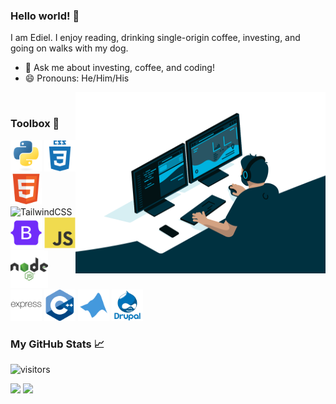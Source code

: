 ### Hello world! 👋
I am Ediel. I enjoy reading, drinking single-origin coffee, investing, and going on walks with my dog. 
- 💬 Ask me about investing, coffee, and coding!
- 😄 Pronouns: He/Him/His

<img align="right" alt="GIF" src="https://github.com/ediellopez2/ediellopez2/blob/main/code.gif?raw=true" width="400" height="290" />
<br />

### Toolbox 🧰
<img src="https://github.com/devicons/devicon/blob/master/icons/python/python-original.svg" alt="Python" width="50" height="50"/> <img src="https://github.com/devicons/devicon/blob/master/icons/css3/css3-plain-wordmark.svg" alt="CSS" width="50" height="50"/> <img src="https://github.com/devicons/devicon/blob/master/icons/html5/html5-original.svg" alt="HTML" width="50" height="50"/> <img src="https://cdn.worldvectorlogo.com/logos/tailwindcss.svg" alt="TailwindCSS" width="50" height="50"/> <img src="https://github.com/devicons/devicon/blob/master/icons/bootstrap/bootstrap-plain.svg" alt="Bootstrap" width="50" height="50"/> <img src="https://github.com/devicons/devicon/blob/master/icons/javascript/javascript-original.svg" alt="JavaScript" width="50" height="50"/> <img src="https://github.com/devicons/devicon/blob/master/icons/nodejs/nodejs-original-wordmark.svg" alt="NodeJS" width="60" height="60"/> <img src="https://github.com/devicons/devicon/blob/master/icons/express/express-original-wordmark.svg" alt="ExpressJS" width="50" height="50"/> <img src="https://github.com/devicons/devicon/blob/master/icons/cplusplus/cplusplus-original.svg" alt="CPlusPlus" width="50" height="50"/> <img src="https://github.com/devicons/devicon/blob/master/icons/matlab/matlab-original.svg" alt="MATLAB" width="50" height="50"/>
<img src="https://github.com/devicons/devicon/blob/master/icons/drupal/drupal-original-wordmark.svg" alt="Drupal" width="50" height="50"/>

### My GitHub Stats 📈
![visitors](https://visitor-badge.glitch.me/badge?page_id=ediellopez2.ediellopez2)

<p>
  <img height="180em" src="https://github-readme-stats.vercel.app/api?username=ediellopez2&show_icons=true&hide_border=true&&count_private=true&include_all_commits=true" />
  <img height="180em" src="https://github-readme-stats.vercel.app/api/top-langs/?username=ediellopez2&exclude_repo=KNN-Image-Classification&show_icons=true&hide_border=true&layout=compact&langs_count=8"/>
</p>
